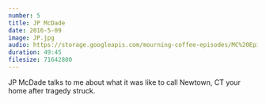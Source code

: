 ```yaml
---
number: 5
title: JP McDade
date: 2016-5-09
image: JP.jpg
audio: https://storage.googleapis.com/mourning-coffee-episodes/MC%20Episode%204%20-%20JP%20McDade%20%26%20Ahri%20Findling.mp3
duration: 49:45
filesize: 71642800
---
```


JP McDade talks to me about what it was like to call Newtown, CT your home after tragedy struck.
